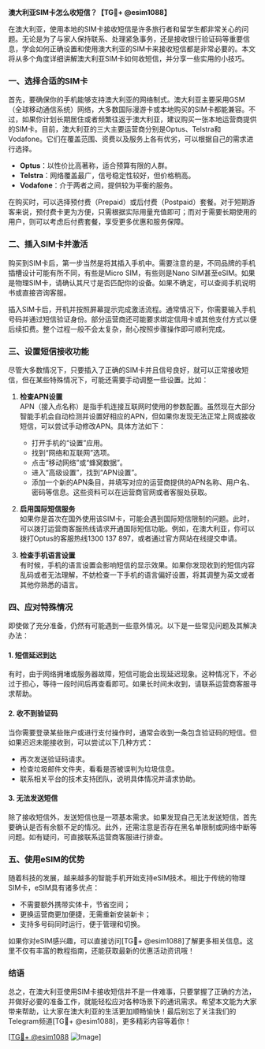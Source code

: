 **澳大利亚SIM卡怎么收短信？【TG💪+ @esim1088】**

在澳大利亚，使用本地的SIM卡接收短信是许多旅行者和留学生都非常关心的问题。无论是为了与家人保持联系、处理紧急事务，还是接收银行验证码等重要信息，学会如何正确设置和使用澳大利亚的SIM卡来接收短信都是非常必要的。本文将从多个角度详细讲解澳大利亚SIM卡如何收短信，并分享一些实用的小技巧。

### 一、选择合适的SIM卡

首先，要确保你的手机能够支持澳大利亚的网络制式。澳大利亚主要采用GSM（全球移动通信系统）网络，大多数国际漫游卡或本地购买的SIM卡都能兼容。不过，如果你计划长期居住或者频繁往返于澳大利亚，建议购买一张本地运营商提供的SIM卡。目前，澳大利亚的三大主要运营商分别是Optus、Telstra和Vodafone。它们在覆盖范围、资费以及服务上各有优劣，可以根据自己的需求进行选择。

- **Optus**：以性价比高著称，适合预算有限的人群。
- **Telstra**：网络覆盖最广，信号稳定性较好，但价格稍高。
- **Vodafone**：介于两者之间，提供较为平衡的服务。

在购买时，可以选择预付费（Prepaid）或后付费（Postpaid）套餐。对于短期游客来说，预付费卡更为方便，只需根据实际用量充值即可；而对于需要长期使用的用户，则可以考虑后付费套餐，享受更多优惠和服务保障。

### 二、插入SIM卡并激活

购买到SIM卡后，第一步当然是将其插入手机中。需要注意的是，不同品牌的手机插槽设计可能有所不同，有些是Micro SIM，有些则是Nano SIM甚至eSIM。如果是物理SIM卡，请确认其尺寸是否匹配你的设备。如果不确定，可以查阅手机说明书或直接咨询客服。

插入SIM卡后，开机并按照屏幕提示完成激活流程。通常情况下，你需要输入手机号码并通过短信验证身份。部分运营商还可能要求绑定信用卡或其他支付方式以便后续扣费。整个过程一般不会太复杂，耐心按照步骤操作即可顺利完成。

### 三、设置短信接收功能

尽管大多数情况下，只要插入了正确的SIM卡并且信号良好，就可以正常接收短信，但在某些特殊情况下，可能还需要手动调整一些设置。比如：

1. **检查APN设置**  
   APN（接入点名称）是指手机连接互联网时使用的参数配置。虽然现在大部分智能手机会自动检测并设置好相应的APN，但如果你发现无法正常上网或接收短信，可以尝试手动修改APN。具体方法如下：
   - 打开手机的“设置”应用。
   - 找到“网络和互联网”选项。
   - 点击“移动网络”或“蜂窝数据”。
   - 进入“高级设置”，找到“APN设置”。
   - 添加一个新的APN条目，并填写对应的运营商提供的APN名称、用户名、密码等信息。这些资料可以在运营商官网或者客服处获取。

2. **启用国际短信服务**  
   如果你是首次在国外使用该SIM卡，可能会遇到国际短信限制的问题。此时，可以拨打运营商客服热线请求开通国际短信功能。例如，在澳大利亚，你可以拨打Optus的客服热线1300 137 897，或者通过官方网站在线提交申请。

3. **检查手机语言设置**  
   有时候，手机的语言设置会影响短信的显示效果。如果你发现收到的短信内容乱码或者无法理解，不妨检查一下手机的语言偏好设置，将其调整为英文或者其他你熟悉的语言。

### 四、应对特殊情况

即使做了充分准备，仍然有可能遇到一些意外情况。以下是一些常见问题及其解决办法：

#### 1. 短信延迟到达
有时，由于网络拥堵或服务器故障，短信可能会出现延迟现象。这种情况下，不必过于担心，等待一段时间后再查看即可。如果长时间未收到，请联系运营商客服寻求帮助。

#### 2. 收不到验证码
当你需要登录某些账户或进行支付操作时，通常会收到一条包含验证码的短信。但如果迟迟未能接收到，可以尝试以下几种方式：
- 再次发送验证码请求。
- 检查垃圾邮件文件夹，看看是否被误判为垃圾信息。
- 联系相关平台的技术支持团队，说明具体情况并请求协助。

#### 3. 无法发送短信
除了接收短信外，发送短信也是一项基本需求。如果发现自己无法发送短信，首先要确认是否有余额不足的情况。此外，还需注意是否存在黑名单限制或网络中断等问题。如有疑问，可直接联系运营商客服进行排查。

### 五、使用eSIM的优势

随着科技的发展，越来越多的智能手机开始支持eSIM技术。相比于传统的物理SIM卡，eSIM具有诸多优点：
- 不需要额外携带实体卡，节省空间；
- 更换运营商更加便捷，无需重新安装新卡；
- 支持多号码同时运行，便于管理和切换。

如果你对eSIM感兴趣，可以直接访问[TG💪+ @esim1088]了解更多相关信息。这里不仅有丰富的教程指南，还能获取最新的优惠活动资讯哦！

### 结语

总之，在澳大利亚使用SIM卡接收短信并不是一件难事，只要掌握了正确的方法，并做好必要的准备工作，就能轻松应对各种场景下的通讯需求。希望本文能为大家带来帮助，让大家在澳大利亚的生活更加顺畅愉快！最后别忘了关注我们的Telegram频道[TG💪+ @esim1088]，更多精彩内容等着你！

[[TG💪+ @esim1088](https://t.me/s/esim1088) ![Image](https://i.postimg.cc/4NQfJmqS/Snipaste-2025-05-13-00-14-12.png)]